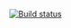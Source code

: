 [![Build status](https://ci.appveyor.com/api/projects/status/6k0rsgvm7lgaxoca?svg=true)](https://ci.appveyor.com/project/taggertt/carddelivery)
